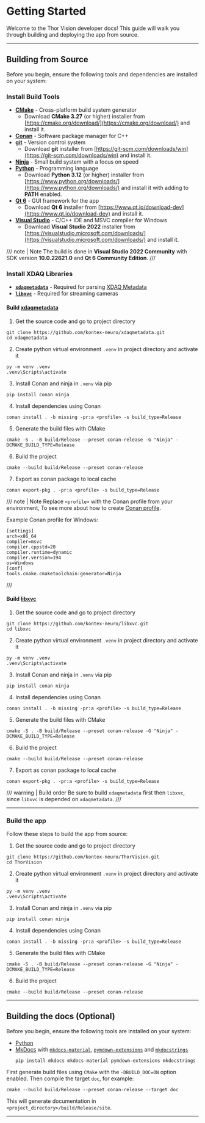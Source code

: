 # Getting Started

Welcome to the Thor Vision developer docs! This guide will walk you through building and deploying the app from source.

---

## Building from Source

Before you begin, ensure the following tools and dependencies are installed on your system:

### Install Build Tools

- [**CMake**](https://cmake.org/) - Cross-platform build system generator
    - Download **CMake 3.27** (or higher) installer from [https://cmake.org/download/](https://cmake.org/download/) and install it.
- [**Conan**](https://conan.io/) - Software package manager for C++
- [**git**](https://git-scm.com/) - Version control system
    - Download **git** installer from [https://git-scm.com/downloads/win](https://git-scm.com/downloads/win) and install it.
- [**Ninja**](https://ninja-build.org/) - Small build system with a focus on speed
- [**Python**](https://www.python.org/) - Programming language
    - Download **Python 3.12** (or higher) installer from [https://www.python.org/downloads/](https://www.python.org/downloads/) and install it with adding to **PATH** enabled.
- [**Qt 6**](https://www.qt.io/product/qt6) - GUI framework for the app
    - Download **Qt 6** installer from [https://www.qt.io/download-dev](https://www.qt.io/download-dev) and install it.
- [**Visual Studio**](https://visualstudio.microsoft.com/) - C/C++ IDE and MSVC compiler for Windows
    - Download **Visual Studio 2022** installer from [https://visualstudio.microsoft.com/downloads/](https://visualstudio.microsoft.com/downloads/) and install it.

/// note | Note
The build is done in **Visual Studio 2022 Community** with SDK version **10.0.22621.0** and **Qt 6 Community Edition**.
///

### Install XDAQ Libraries

- [**`xdaqmetadata`**](https://github.com/kontex-neuro/xdaqmetadata) - Required for parsing [XDAQ Metadata](xdaq-metadata.md)
- [**`libxvc`**](https://github.com/kontex-neuro/libxvc) - Required for streaming cameras

#### Build [**xdaqmetadata**](https://github.com/kontex-neuro/xdaqmetadata)

1. Get the source code and go to project directory
```console
git clone https://github.com/kontex-neuro/xdaqmetadata.git
cd xdaqmetadata
```

2. Create python virtual environment `.venv` in project directory and activate it
```console
py -m venv .venv
.venv\Scripts\activate
```

3. Install Conan and ninja in `.venv` via pip
```console
pip install conan ninja
```

4. Install dependencies using Conan
```console
conan install . -b missing -pr:a <profile> -s build_type=Release
```

5. Generate the build files with CMake
```console
cmake -S . -B build/Release --preset conan-release -G "Ninja" -DCMAKE_BUILD_TYPE=Release
```

6. Build the project
```console
cmake --build build/Release --preset conan-release
```

7. Export as conan package to local cache
```console
conan export-pkg . -pr:a <profile> -s build_type=Release
```

/// note | Note 
Replace `<profile>` with the Conan profile from your environment, To see more about how to create [Conan profile](https://docs.conan.io/2/reference/config_files/profiles.html).

Example Conan profile for Windows:
```console
[settings]
arch=x86_64
compiler=msvc
compiler.cppstd=20
compiler.runtime=dynamic
compiler.version=194
os=Windows
[conf]
tools.cmake.cmaketoolchain:generator=Ninja
```
///

#### Build [**libxvc**](https://github.com/kontex-neuro/libxvc)

1. Get the source code and go to project directory
```console
git clone https://github.com/kontex-neuro/libxvc.git
cd libxvc
```

2. Create python virtual environment `.venv` in project directory and activate it
```console
py -m venv .venv
.venv\Scripts\activate
```

3. Install Conan and ninja in `.venv` via pip
```console
pip install conan ninja
```

4. Install dependencies using Conan
```console
conan install . -b missing -pr:a <profile> -s build_type=Release
```

5. Generate the build files with CMake
```console
cmake -S . -B build/Release --preset conan-release -G "Ninja" -DCMAKE_BUILD_TYPE=Release
```

6. Build the project
```console
cmake --build build/Release --preset conan-release
```

7. Export as conan package to local cache
```console
conan export-pkg . -pr:a <profile> -s build_type=Release
```

/// warning | Build order
Be sure to build `xdaqmetadata` first then `libxvc`, since `libxvc` is depended on `xdaqmetadata`.
///

---

### Build the app

Follow these steps to build the app from source:

1. Get the source code and go to project directory
```console
git clone https://github.com/kontex-neuro/ThorVision.git
cd ThorVision
```

2. Create python virtual environment `.venv` in project directory and activate it
```console
py -m venv .venv
.venv\Scripts\activate
```

3. Install Conan and ninja in `.venv` via pip
```console
pip install conan ninja
```

4. Install dependencies using Conan
```console
conan install . -b missing -pr:a <profile> -s build_type=Release
```

5. Generate the build files with CMake
```console
cmake -S . -B build/Release --preset conan-release -G "Ninja" -DCMAKE_BUILD_TYPE=Release
```

6. Build the project
```console
cmake --build build/Release --preset conan-release
```

---

## Building the docs (Optional)

Before you begin, ensure the following tools are installed on your system:

- [Python](https://www.python.org/)
- [MkDocs](https://www.mkdocs.org/) with [`mkdocs-material`](https://squidfunk.github.io/mkdocs-material/), [`pymdown-extensions`](https://facelessuser.github.io/pymdown-extensions/) and [`mkdocstrings`](https://mkdocstrings.github.io/)
    ```console
    pip install mkdocs mkdocs-material pymdown-extensions mkdocstrings
    ```

First generate build files using `CMake` with the `-DBUILD_DOC=ON` option enabled. Then compile the target `doc`, for example:

```console
cmake --build build/Release --preset conan-release --target doc
```

This will generate documentation in `<project_directory>/build/Release/site`.

---